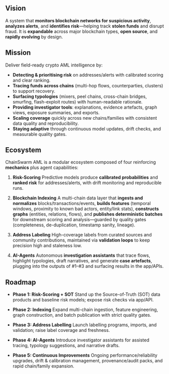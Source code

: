 ## Vision

A system that **monitors blockchain networks for suspicious activity**, **analyzes alerts**, and **identifies risk**—helping track **stolen funds** and disrupt fraud. It is **expandable** across major blockchain types, **open source**, and **rapidly evolving** by design.

## Mission

Deliver field-ready crypto AML intelligence by:

* **Detecting & prioritising risk** on addresses/alerts with calibrated scoring and clear ranking.
* **Tracing funds across chains** (multi-hop flows, counterparties, clusters) to support recovery.
* **Surfacing typologies** (mixers, peel chains, cross-chain bridges, smurfing, flash-exploit routes) with human-readable rationale.
* **Providing investigator tools**: explanations, evidence artefacts, graph views, exposure summaries, and exports.
* **Scaling coverage** quickly across new chains/families with consistent data quality and reproducibility.
* **Staying adaptive** through continuous model updates, drift checks, and measurable quality gates.

## Ecosystem

ChainSwarm AML is a modular ecosystem composed of four reinforcing **mechanics** plus agent capabilities:

1. **Risk-Scoring**
   Predictive models produce **calibrated probabilities** and **ranked risk** for addresses/alerts, with drift monitoring and reproducible runs.

2. **Blockchain Indexing**
   A multi-chain data layer that **ingests and normalizes** blocks/transactions/events, **builds features** (temporal windows, proximity to known bad actors, entity/link stats), **constructs graphs** (entities, relations, flows), and **publishes deterministic batches** for downstream scoring and analysis—guarded by quality gates (completeness, de-duplication, timestamp sanity, lineage).

3. **Address Labeling**
   High-coverage labels from curated sources and community contributions, maintained via **validation loops** to keep precision high and staleness low.

4. **AI-Agents**
   Autonomous **investigation assistants** that trace flows, highlight typologies, draft narratives, and generate **case artefacts**, plugging into the outputs of #1–#3 and surfacing results in the app/APIs.

## Roadmap

* **Phase 1: Risk-Scoring + SOT**
  Stand up the Source-of-Truth (SOT) data products and baseline risk models; expose risk checks via app/API.

* **Phase 2: Indexing**
  Expand multi-chain ingestion, feature engineering, graph construction, and batch publication with strict quality gates.

* **Phase 3: Address Labelling**
  Launch labelling programs, imports, and validation; raise label coverage and freshness.

* **Phase 4: AI-Agents**
  Introduce investigator assistants for assisted tracing, typology suggestions, and narrative drafts.

* **Phase 5: Continuous Improvements**
  Ongoing performance/reliability upgrades, drift & calibration management, provenance/audit packs, and rapid chain/family expansion.
